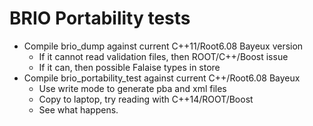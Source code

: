 BRIO Portability tests
======================

- Compile brio_dump against current C++11/Root6.08 Bayeux version
  - If it cannot read validation files, then ROOT/C++/Boost issue
  - If it can, then possible Falaise types in store
- Compile brio_portability_test against current C++/Root6.08 Bayeux
  - Use write mode to generate pba and xml files
  - Copy to laptop, try reading with C++14/ROOT/Boost
  - See what happens.

